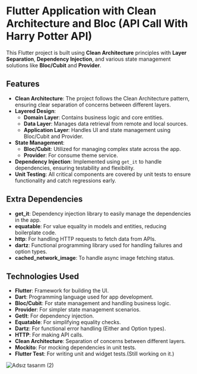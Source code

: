 # Flutter Application with Clean Architecture and Bloc (API Call With Harry Potter API)

This Flutter project is built using **Clean Architecture** principles with **Layer Separation**, **Dependency Injection**, and various state management solutions like **Bloc/Cubit** and **Provider**.

## Features

- **Clean Architecture**: The project follows the Clean Architecture pattern, ensuring clear separation of concerns between different layers.
- **Layered Design**: 
  - **Domain Layer**: Contains business logic and core entities.
  - **Data Layer**: Manages data retrieval from remote and local sources.
  - **Application Layer**: Handles UI and state management using Bloc/Cubit and Provider.
- **State Management**:
  - **Bloc/Cubit**: Utilized for managing complex state across the app.
  - **Provider**: For consume theme service.
- **Dependency Injection**: Implemented using `get_it` to handle dependencies, ensuring testability and flexibility.
- **Unit Testing**: All critical components are covered by unit tests to ensure functionality and catch regressions early.

## Extra Dependencies

- **get_it**: Dependency injection library to easily manage the dependencies in the app.
- **equatable**: For value equality in models and entities, reducing boilerplate code.
- **http**: For handling HTTP requests to fetch data from APIs.
- **dartz**: Functional programming library used for handling failures and option types.
- **cached_network_image**: To handle async image fetching status.

## Technologies Used

- **Flutter**: Framework for building the UI.
- **Dart**: Programming language used for app development.
- **Bloc/Cubit**: For state management and handling business logic.
- **Provider**: For simpler state management scenarios.
- **GetIt**: For dependency injection.
- **Equatable**: For simplifying equality checks.
- **Dartz**: For functional error handling (Either and Option types).
- **HTTP**: For making API calls.
- **Clean Architecture**: Separation of concerns between different layers.
- **Mockito**: For mocking dependencies in unit tests.
- **Flutter Test**: For writing unit and widget tests.(Still working on it.)


![Adsız tasarım (2)](https://github.com/user-attachments/assets/bfae50c9-1bfc-40fd-b74b-b2f20e538371)

